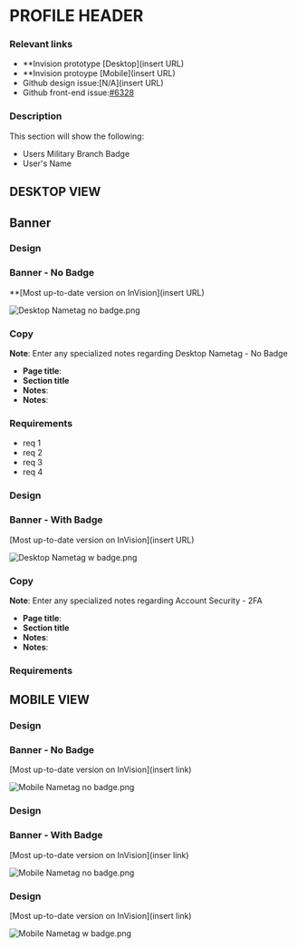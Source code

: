 # PROFILE HEADER

### Relevant links

- **Invision prototype [Desktop](insert URL) 
- **Invision protoype [Mobile](insert URL) 
- Github design issue:[N/A](insert URL)
- Github front-end issue:[#6328](https://github.com/department-of-veterans-affairs/va.gov-team/issues/6328)

### Description

This section will show the following:
- Users Military Branch Badge
- User's Name

## DESKTOP VIEW

## Banner

### Design
### Banner - No Badge

**[Most up-to-date version on InVision](insert URL)

![Desktop Nametag no badge.png](https://github.com/department-of-veterans-affairs/va.gov-team/blob/master/products/identity-personalization/profile/Combine%20Profile%20and%20Account/Design/design-specs/profile-images/name-tag/Desktop%20Nametag%20no%20badge.png)

### Copy

**Note**: Enter any specialized notes regarding Desktop Nametag - No Badge 
- **Page title**: 
- **Section title** 
- **Notes**: 
- **Notes**: 

### Requirements
- req 1
- req 2
- req 3
- req 4

### Design
### Banner - With Badge

[Most up-to-date version on InVision](insert URL)

![Desktop Nametag w badge.png](https://github.com/department-of-veterans-affairs/va.gov-team/blob/master/products/identity-personalization/profile/Combine%20Profile%20and%20Account/Design/design-specs/profile-images/name-tag/Desktop%20Nametag%20w%20badge.png)
 
### Copy
 
**Note**: Enter any specialized notes regarding Account Security - 2FA 
- **Page title**: 
- **Section title** 
- **Notes**: 
- **Notes**: 

### Requirements



## MOBILE VIEW

### Design
### Banner - No Badge

[Most up-to-date version on InVision](insert link)

![Mobile Nametag no badge.png](https://github.com/department-of-veterans-affairs/va.gov-team/blob/master/products/identity-personalization/profile/Combine%20Profile%20and%20Account/Design/design-specs/profile-images/name-tag/Mobile%20Nametag%20no%20badge.png)

### Design
### Banner - With Badge

[Most up-to-date version on InVision](inser link)

![Mobile Nametag no badge.png](https://github.com/department-of-veterans-affairs/va.gov-team/blob/master/products/identity-personalization/profile/Combine%20Profile%20and%20Account/Design/design-specs/profile-images/name-tag/Mobile%20Nametag%20no%20badge.png)


### Design

[Most up-to-date version on InVision](insert link)

![Mobile Nametag w badge.png](https://github.com/department-of-veterans-affairs/va.gov-team/blob/master/products/identity-personalization/profile/Combine%20Profile%20and%20Account/Design/design-specs/profile-images/name-tag/Mobile%20Nametag%20w%20badge.png)

